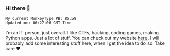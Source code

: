 ### Hi there 👋
<!-- PB START -->
```
My current MonkeyType PB: 85.59
Updated on: 06:27:06 GMT Time
```
<!-- PB END -->
I'm an IT person, just overall. I like CTFs, hacking, coding games, making Python apps. Just a lot of stuff.
You can check out my website [here](https://skill3472.github.io/).
I will probably add some interesting stuff here, when I get the idea to do so. Take care ❤️
